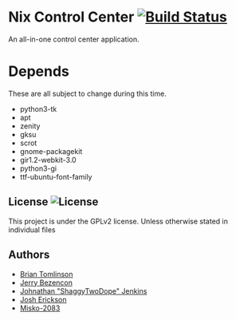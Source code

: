 Nix Control Center [![Build Status][BS img]][Build Status]
=================
[Build Status]: https://travis-ci.org/nixheads/nixcontrolcenter
[BS img]: https://api.travis-ci.org/nixheads/nixcontrolcenter.png

An all-in-one control center application.

# Depends
These are all subject to change during this time.

* python3-tk
* apt
* zenity
* gksu
* scrot
* gnome-packagekit
* gir1.2-webkit-3.0
* python3-gi
* ttf-ubuntu-font-family



## License ![License](https://img.shields.io/badge/license-GPLv2-green.svg)

This project is under the GPLv2 license. Unless otherwise stated in individual files


## Authors
- [Brian Tomlinson](https://github.com/darthlukan)
- [Jerry Bezencon](https://github.com/linuxlite/)
- [Johnathan "ShaggyTwoDope" Jenkins](https://github.com/shaggytwodope/)
- [Josh Erickson](https://github.com/snoj)
- [Misko-2083](https://github.com/Misko-2083/)
